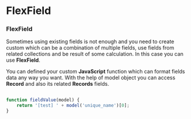 # FlexField

### FlexField

Sometimes using existing fields is not enough and you need to create custom which can be a combination of multiple fields, use fields from related collections and be result of some calculation. In this case you can use **FlexField**.

You can defined your custom **JavaScript** function which can format fields data any way you want. With the help of model object you can access **Record** and also its related **Records** fields.

```javascript
  
function fieldValue(model) {
    return '[test] ' + model('unique_name')[0];
}

```

